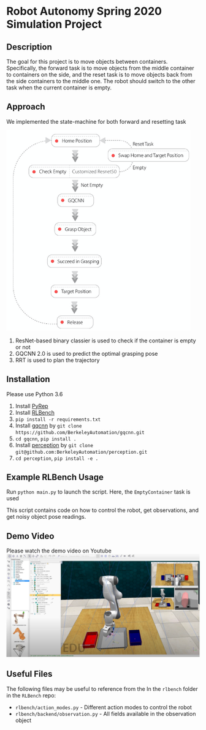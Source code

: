 # Robot Autonomy Spring 2020 Simulation Project

## Description
The goal for this project is to move objects between containers. Specifically, the forward task
is to move objects from the middle container to containers on the side, and the reset task is
to move objects back from the side containers to the middle one. The robot should switch to
the other task when the current container is empty.

## Approach
We implemented the state-machine for both forward and resetting task

![state-machine](images/state-machine.png)

1. ResNet-based binary classier is used to check if the container is empty or not
2. GQCNN 2.0 is used to predict the optimal grasping pose
3. RRT is used to plan the trajectory

## Installation

Please use Python 3.6

1. Install [PyRep](https://github.com/stepjam/PyRep)
2. Install [RLBench](https://github.com/stepjam/RLBench)
3. `pip install -r requirements.txt`
4. Install [gqcnn](https://berkeleyautomation.github.io/gqcnn/install/install.html#pip-installation) by `git clone https://github.com/BerkeleyAutomation/gqcnn.git`
5. `cd gqcnn`, `pip install .`
6. Install [perception](https://berkeleyautomation.github.io/perception/install/install.html#installation) by `git clone git@github.com:BerkeleyAutomation/perception.git`
7. `cd perception`, `pip install -e .`

## Example RLBench Usage
Run `python main.py` to launch the script.
Here, the `EmptyContainer` task is used

This script contains code on how to control the robot, get observations, and get noisy object pose readings.

## Demo Video
Please watch the demo video on Youtube
[![](images/demo.png)](https://www.youtube.com/watch?v=SxaQyB_vTLc&feature=youtu.be)

## Useful Files
The following files may be useful to reference from the In the `rlbench` folder in the `RLBench` repo:
* `rlbench/action_modes.py` - Different action modes to control the robot
* `rlbench/backend/observation.py` - All fields available in the observation object

